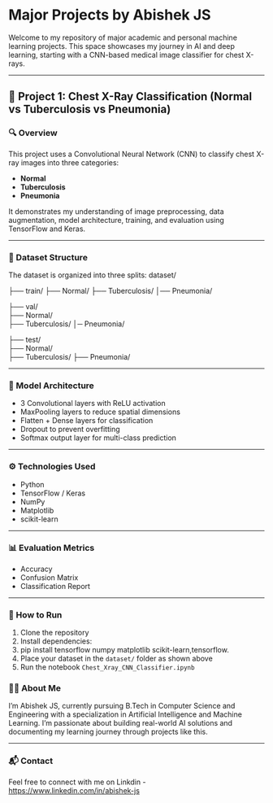 #  Major Projects by Abishek JS

Welcome to my repository of major academic and personal machine learning projects.
This space showcases my journey in AI and deep learning, starting with a CNN-based medical image classifier for chest X-rays.

---

## 📌 Project 1: Chest X-Ray Classification (Normal vs Tuberculosis vs Pneumonia)

### 🔍 Overview
This project uses a Convolutional Neural Network (CNN) to classify chest X-ray images into three categories:
- **Normal**
- **Tuberculosis**
- **Pneumonia**

It demonstrates my understanding of image preprocessing, data augmentation, model architecture, training, and evaluation using TensorFlow and Keras.

---

### 📁 Dataset Structure

The dataset is organized into three splits:
dataset/




├── train/ 
       ├── Normal/ 
       ├── Tuberculosis/ 
       │── Pneumonia/



       
├── val/    
       ├── Normal/    
       ├── Tuberculosis/ 
       │─ Pneumonia/




       
├── test/    
        ├── Normal/   
        ├── Tuberculosis/ 
        ├── Pneumonia/



---

### 🧪 Model Architecture

- 3 Convolutional layers with ReLU activation
- MaxPooling layers to reduce spatial dimensions
- Flatten + Dense layers for classification
- Dropout to prevent overfitting
- Softmax output layer for multi-class prediction

---

### ⚙️ Technologies Used

- Python
- TensorFlow / Keras
- NumPy
- Matplotlib
- scikit-learn

---

### 📊 Evaluation Metrics

- Accuracy
- Confusion Matrix
- Classification Report

---

### 🚀 How to Run

1. Clone the repository  
2. Install dependencies:
3. pip install tensorflow numpy matplotlib scikit-learn,tensorflow.
3. Place your dataset in the `dataset/` folder as shown above  
4. Run the notebook `Chest_Xray_CNN_Classifier.ipynb`


### 🙋‍♂️ About Me

I’m Abishek JS,
currently pursuing B.Tech in Computer Science and Engineering with a specialization in Artificial Intelligence and Machine Learning.
I’m passionate about building real-world AI solutions and documenting my learning journey through projects like this.

---

### 📬 Contact

Feel free to connect with me on Linkdin - https://www.linkedin.com/in/abishek-js
